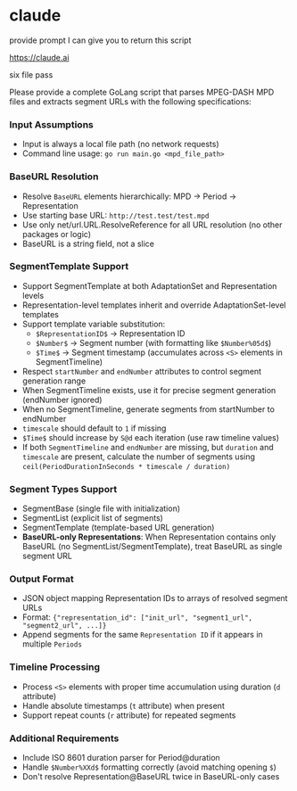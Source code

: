 # claude

provide prompt I can give you to return this script

https://claude.ai

six file pass

Please provide a complete GoLang script that parses MPEG-DASH MPD files and
extracts segment URLs with the following specifications:

### Input Assumptions
- Input is always a local file path (no network requests)
- Command line usage: `go run main.go <mpd_file_path>`

### BaseURL Resolution
- Resolve `BaseURL` elements hierarchically: MPD → Period → Representation
- Use starting base URL: `http://test.test/test.mpd`
- Use only net/url.URL.ResolveReference for all URL resolution (no other packages or logic)
- BaseURL is a string field, not a slice

### SegmentTemplate Support
- Support SegmentTemplate at both AdaptationSet and Representation levels
- Representation-level templates inherit and override AdaptationSet-level templates
- Support template variable substitution:
  - `$RepresentationID$` → Representation ID
  - `$Number$` → Segment number (with formatting like `$Number%05d$`)
  - `$Time$` → Segment timestamp (accumulates across `<S>` elements in SegmentTimeline)
- Respect `startNumber` and `endNumber` attributes to control segment generation range
- When SegmentTimeline exists, use it for precise segment generation (endNumber ignored)
- When no SegmentTimeline, generate segments from startNumber to endNumber
- `timescale` should default to `1` if missing
- `$Time$` should increase by `S@d` each iteration (use raw timeline values)
- If both `SegmentTimeline` and `endNumber` are missing, but `duration` and
   `timescale` are present, calculate the number of segments using
   `ceil(PeriodDurationInSeconds * timescale / duration)`

### Segment Types Support
- SegmentBase (single file with initialization)
- SegmentList (explicit list of segments)
- SegmentTemplate (template-based URL generation)
- **BaseURL-only Representations**: When Representation contains only BaseURL (no SegmentList/SegmentTemplate), treat BaseURL as single segment URL

### Output Format
- JSON object mapping Representation IDs to arrays of resolved segment URLs
- Format: `{"representation_id": ["init_url", "segment1_url", "segment2_url", ...]}`
- Append segments for the same `Representation ID` if it appears in multiple `Periods`

### Timeline Processing
- Process `<S>` elements with proper time accumulation using duration (`d` attribute)
- Handle absolute timestamps (`t` attribute) when present
- Support repeat counts (`r` attribute) for repeated segments

### Additional Requirements
- Include ISO 8601 duration parser for Period@duration
- Handle `$Number%XXd$` formatting correctly (avoid matching opening `$`)
- Don't resolve Representation@BaseURL twice in BaseURL-only cases
